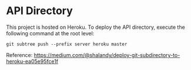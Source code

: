 # API Directory

This project is hosted on Heroku. To deploy the API directory, execute the following command at the root level:

```
git subtree push --prefix server heroku master
```

Reference: https://medium.com/@shalandy/deploy-git-subdirectory-to-heroku-ea05e95fce1f